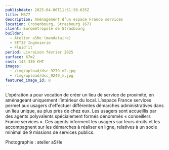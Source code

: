 ```yaml
---
publishdate: 2025-04-06T11:51:30.635Z
title: MS77
description: Aménagement d’un espace France services
location: Cronenbourg, Strasbourg (67)
client: Eurométropole de Strasbourg
builder:
  - Atelier aSHe (mandataire)
  - EFT2E Ingénierie
  - Fluid’it
period: Livraison février 2025
surface: 67m2
cost: 143 330 €HT
images:
  - /img/upload/dsc_9279_m2.jpg
  - /img/upload/dsc_9249_m.jpg
featured_image_id: 0
---
```

L’opération a pour vocation de créer un lieu de service de proximité, en aménageant uniquement l’intérieur du local.
L’espace France services permet aux usagers d'effectuer différentes démarches administratives dans un lieu unique, au plus près de chez eux. Les usagers sont accueillis par des agents polyvalents spécialement formés dénommés « conseillers France services ». Ces agents informent les usagers sur leurs droits et les accompagnent sur les démarches à réaliser en ligne, relatives à un socle minimal de 9 missions de services publics.

P﻿hotographie : atelier aSHe
